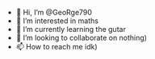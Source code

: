 - 👋 Hi, I’m @GeoRge790
- 👀 I’m interested in maths
- 🌱 I’m currently learning the gutar
- 💞️ I’m looking to collaborate on nothing)
- 📫 How to reach me idk)

<!---
GeoRge790/GeoRge790 is a ✨ special ✨ repository because its `README.md` (this file) appears on your GitHub profile.
You can click the Preview link to take a look at your changes.
--->
